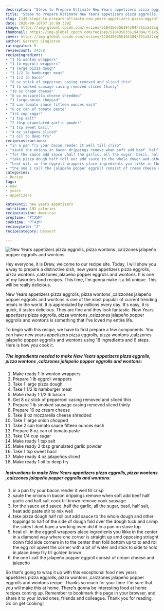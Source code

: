 ```yaml
---
description: "Steps to Prepare Ultimate New Years appetizers pizza eggrolls, pizza wontons ,calzzones jalapeño popper eggrolls and wontons"
title: "Steps to Prepare Ultimate New Years appetizers pizza eggrolls, pizza wontons ,calzzones jalapeño popper eggrolls and wontons"
slug: 1149-steps-to-prepare-ultimate-new-years-appetizers-pizza-eggrolls-pizza-wontons-calzzones-jalapeno-popper-eggrolls-and-wontons
date: 2020-08-16T07:28:00.339Z
image: https://img-global.cpcdn.com/recipes/5184356356194304/751x532cq70/new-years-appetizers-pizza-eggrolls-pizza-wontons-calzzones-jalapeno-popper-eggrolls-and-wontons-recipe-main-photo.jpg
thumbnail: https://img-global.cpcdn.com/recipes/5184356356194304/751x532cq70/new-years-appetizers-pizza-eggrolls-pizza-wontons-calzzones-jalapeno-popper-eggrolls-and-wontons-recipe-main-photo.jpg
cover: https://img-global.cpcdn.com/recipes/5184356356194304/751x532cq70/new-years-appetizers-pizza-eggrolls-pizza-wontons-calzzones-jalapeno-popper-eggrolls-and-wontons-recipe-main-photo.jpg
author: Garrett Singleton
ratingvalue: 5
reviewcount: 34358
recipeingredient:
- "1 lb wonton wrappers"
- "1 lb eggroll wrappers"
- "1 large pizza dough"
- "1 1/2 lb hamburger meat"
- "1 1/2 lb bacon"
- "8 oz stick of pepperoni casing removed and sliced thin"
- "1 lb smoked sausage casing removed sliced thinly"
- "10 oz cream cheese"
- "8 oz mozzarella cheese shredded"
- "1 large onion chopped"
- "2 can tomato sauce fifteen ounces each"
- "8 oz can of tomato paste"
- "1/4 cup sugar"
- "1 tsp salt"
- "2 tbsp granulated garlic powder"
- "1 tsp sweet basil"
- "4 oz jalapeos sliced"
- "1 oil to deep fry"
recipeinstructions:
- "in a pan fry your bacon render it well till crisp"
- "sauté the onions in bacon drippings remove when soft add beef  half garlic and half salt cook till brown remove cook sausage"
- "for the sauce add sauce ,half the garlic, all the sugar, basil, half salt, heat add paste stir to mix well"
- "take pizza dough half roll out add sauce to the whole dough and other toppings to half of the side of dough fold over the dough tuck and crimp the sides I dont have a working oven did it in a pan on stove top"
- "heat oil. in the eggroll wrappers place ingredients you likke in the center in a diamond way where one corner is straight up amd opposing striaght down fold side corners in to the center then fold bottom up to to and roll the egg roll upwet the corner with a bit of water and stick to side to hold in place deep fry till golden brown"
- "the one I call the jalapeño popper eggroll consist of cream cheese and jalapeño"
categories:
- Recipe
tags:
- new
- years
- appetizers

katakunci: new years appetizers 
nutrition: 192 calories
recipecuisine: American
preptime: "PT25M"
cooktime: "PT43M"
recipeyield: "2"
recipecategory: Dessert

---
```



![New Years appetizers pizza eggrolls, pizza wontons ,calzzones jalapeño popper eggrolls and wontons](https://img-global.cpcdn.com/recipes/5184356356194304/751x532cq70/new-years-appetizers-pizza-eggrolls-pizza-wontons-calzzones-jalapeno-popper-eggrolls-and-wontons-recipe-main-photo.jpg)

Hey everyone, it is Drew, welcome to our recipe site. Today, I will show you a way to prepare a distinctive dish, new years appetizers pizza eggrolls, pizza wontons ,calzzones jalapeño popper eggrolls and wontons. It is one of my favorites food recipes. This time, I'm gonna make it a bit unique. This will be really delicious.

New Years appetizers pizza eggrolls, pizza wontons ,calzzones jalapeño popper eggrolls and wontons is one of the most popular of current trending meals in the world. It is appreciated by millions every day. It's easy, it is quick, it tastes delicious. They are fine and they look fantastic. New Years appetizers pizza eggrolls, pizza wontons ,calzzones jalapeño popper eggrolls and wontons is something that I've loved my entire life.




To begin with this recipe, we have to first prepare a few components. You can have new years appetizers pizza eggrolls, pizza wontons ,calzzones jalapeño popper eggrolls and wontons using 18 ingredients and 6 steps. Here is how you cook it.

<!--inarticleads1-->

##### The ingredients needed to make New Years appetizers pizza eggrolls, pizza wontons ,calzzones jalapeño popper eggrolls and wontons:

1. Make ready 1 lb wonton wrappers
1. Prepare 1 lb eggroll wrappers
1. Take 1 large pizza dough
1. Take 1 1/2 lb hamburger meat
1. Make ready 1 1/2 lb bacon
1. Get 8 oz stick of pepperoni casing removed and sliced thin
1. Prepare 1 lb smoked sausage casing removed sliced thinly
1. Prepare 10 oz cream cheese
1. Take 8 oz mozzarella cheese shredded
1. Take 1 large onion chopped
1. Take 2 can tomato sauce fifteen ounces each
1. Prepare 8 oz can of tomato paste
1. Take 1/4 cup sugar
1. Make ready 1 tsp salt
1. Make ready 2 tbsp granulated garlic powder
1. Take 1 tsp sweet basil
1. Make ready 4 oz jalapeños sliced
1. Make ready 1 oil to deep fry




<!--inarticleads2-->

##### Instructions to make New Years appetizers pizza eggrolls, pizza wontons ,calzzones jalapeño popper eggrolls and wontons:

1. in a pan fry your bacon render it well till crisp
1. sauté the onions in bacon drippings remove when soft add beef  half garlic and half salt cook till brown remove cook sausage
1. for the sauce add sauce ,half the garlic, all the sugar, basil, half salt, heat add paste stir to mix well
1. take pizza dough half roll out add sauce to the whole dough and other toppings to half of the side of dough fold over the dough tuck and crimp the sides I dont have a working oven did it in a pan on stove top
1. heat oil. in the eggroll wrappers place ingredients you likke in the center in a diamond way where one corner is straight up amd opposing striaght down fold side corners in to the center then fold bottom up to to and roll the egg roll upwet the corner with a bit of water and stick to side to hold in place deep fry till golden brown
1. the one I call the jalapeño popper eggroll consist of cream cheese and jalapeño




So that's going to wrap it up with this exceptional food new years appetizers pizza eggrolls, pizza wontons ,calzzones jalapeño popper eggrolls and wontons recipe. Thanks so much for your time. I'm sure that you will make this at home. There's gonna be interesting food at home recipes coming up. Remember to bookmark this page in your browser, and share it to your loved ones, friends and colleague. Thank you for reading. Go on get cooking!
